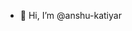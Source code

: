 - 👋 Hi, I’m @anshu-katiyar 


<!---
anshu-katiyar/anshu-katiyar is a ✨ special ✨ repository because its `README.md` (this file) appears on your GitHub profile.
You can click the Preview link to take a look at your changes.
--->
